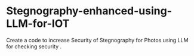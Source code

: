 # Stegnography-enhanced-using-LLM-for-IOT
Create a code to increase Security of Stegnography for Photos using LLM for checking security .
